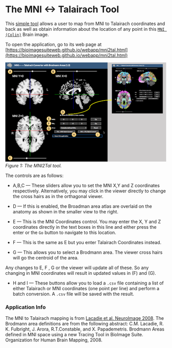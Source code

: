 # The MNI <-> Talairach Tool

This [simple tool](https://bioimagesuiteweb.github.io/webapp/mni2tal.html) allows a user to map from MNI to Talairach coordinates and back as well as obtain information about the location of any point in this [`MNI (Colin)`](https://insights.ovid.com/crossref?an=00004728-199803000-00032) Brain image.

To open the application, go to its web page at [https://bioimagesuiteweb.github.io/webapp/mni2tal.html](https://bioimagesuiteweb.github.io/webapp/mni2tal.html)

![The Mni2Tal tool](figures/mni2tal1.png)
_Figure 1: The MNI2Tal tool._

The controls are as follows:

* A,B,C — These sliders allow you to set the MNI X,Y and Z coordinates respectively. Alternatively, you may click in the viewer directly to change the cross hairs as in the orthagonal viewer.

* D — If this is enabled, the Broadman area atlas are overlaid on the anatomy as shown in the smaller view to the right.

* E — This is the MNI Coordinates control. You may enter the X, Y and Z coordinates directly in the text boxes in this line and either press the enter or the `Go` button to navigate to this location. 

* F — This is the same as E but you enter Talairach Coordinates instead.

* G — This allows you to select a Brodmann area. The viewer cross hairs will go the centroid of the area.

Any changes to E, F , G or the viewer will update all of these. So any changing in MNI coordinates will result in updated values in (F) and (G).

* H and I — These buttons allow you to load a `.csv` file containing a list of either Talairach or MNI coordinates (one point per line) and perform a batch conversion. A `.csv` file will be saved with the result.

### Application Info

The MNI to Talairach mapping is from [Lacadie et al. NeuroImage 2008](https://www.ncbi.nlm.nih.gov/pmc/articles/PMC2603575/). The Brodmann area definitions are from the following abstract: C.M. Lacadie, R. K. Fulbright, J. Arora, R.T.Constable, and X. Papademetris. Brodmann Areas defined in MNI space using a new Tracing Tool in BioImage Suite. Organization for Human Brain Mapping, 2008.






